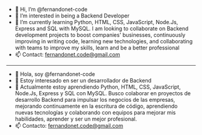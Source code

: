- 👋 Hi, I’m @fernandonet-code
- 👀 I’m interested in being a Backend Developer 
- 🌱 I’m currently learning Python, HTML, CSS, JavaScript, Node.Js, Express and SQL with MySQL. I am looking to collaborate on Backend development projects to boost companies' businesses, continuously improving in writing code, learning new technologies, and collaborating with teams to improve my skills, learn and be a better professional
- 📫 Contact: fernandonet.code@gmail.com

***
- 👋 Hola, soy @fernandonet-code
- 👀 Estoy interesado en ser un desarrollador de Backend
- 🌱 Actualmente estoy aprendiendo Python, HTML, CSS, JavaScript, Node.Js, Express y SQL con MySQL. Busco colaborar en proyectos de desarrollo Backend para impulsar los negocios de las empresas, mejorando continuamente en la escritura de código, aprendiendo nuevas tecnologías y colaborando con equipos para mejorar mis habilidades, aprender y ser un mejor profesional.
- 📫 Contacto: fernandonet.code@gmail.com


<!---
fernandonet-code/fernandonet-code is a ✨ special ✨ repository because its `README.md` (this file) appears on your GitHub profile.
You can click the Preview link to take a look at your changes.
--->
